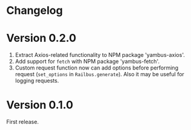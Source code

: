 # Changelog

# Version 0.2.0

1. Extract Axios-related functionality to NPM package 'yambus-axios'.
2. Add support for `fetch` with NPM package 'yambus-fetch'.
3. Custom request function now can add options before performing request
   (`set_options` in `Railbus.generate`). Also it may be useful for logging
   requests.

# Version 0.1.0

First release.
